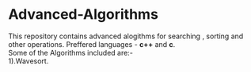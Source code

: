 # Advanced-Algorithms
This repository contains advanced alogithms for searching , sorting and other operations.
Preffered languages - <b>c++</b> and <b>c</b>.<br>
Some of the Algorithms included are:-<br>
1).Wavesort.
